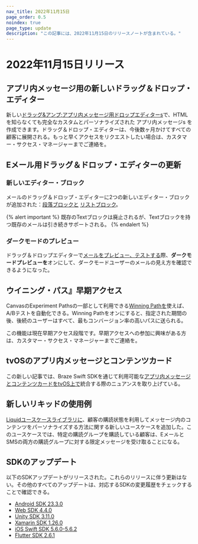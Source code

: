 ```yaml
---
nav_title: 2022年11月15日
page_order: 0.5
noindex: true
page_type: update
description: "この記事には、2022年11月15日のリリースノートが含まれている。"
---
```


# 2022年11月15日リリース

## アプリ内メッセージ用の新しいドラッグ＆ドロップ・エディター

新しい[ドラッグ&アンプ;アプリ内メッセージ用ドロップエディターs]({{site.baseurl}}/user_guide/message_building_by_channel/in-app_messages/drag_and_drop)で、HTMLを知らなくても完全なカスタムとパーソナライズされた アプリ内メッセージs を作成できます。ドラッグ＆ドロップ・エディターは、今後数ヶ月かけてすべての顧客に展開される。もっと早くアクセスをリクエストしたい場合は、カスタマー・サクセス・マネージャーまでご連絡を。

## Eメール用ドラッグ＆ドロップ・エディターの更新

### 新しいエディター・ブロック

メールのドラッグ＆ドロップ・エディターに2つの新しいエディター・ブロックが追加された：[段落ブロックと]({{site.baseurl}}/user_guide/message_building_by_channel/email/drag_and_drop/dnd_editor_blocks/#paragraph) [リストブロック]({{site.baseurl}}/user_guide/message_building_by_channel/email/drag_and_drop/dnd_editor_blocks/#list)。

{% alert important %}
既存のTextブロックは廃止されるが、Textブロックを持つ既存のメールは引き続きサポートされる。
{% endalert %}

### ダークモードのプレビュー

ドラッグ＆ドロップエディターで[メールをプレビュー、テストする]({{site.baseurl}}/user_guide/message_building_by_channel/email/html_editor/creating_an_email_campaign/#step-3b-preview-and-test-your-message)際、**ダークモードプレビューを**オンにして、ダークモードユーザーのメールの見え方を確認できるようになった。

## ウイニング・パス』早期アクセス

CanvasのExperiment Pathsの一部として利用できる[Winning Pathを]({{site.baseurl}}/user_guide/engagement_tools/canvas/canvas_components/experiment_step/#step-2-turn-on-winning-path-optional)使えば、A/Bテストを自動化できる。Winning Pathをオンにすると、指定された期間の後、後続のユーザーはすべて、最もコンバージョン率の高いパスに送られる。

この機能は現在早期アクセス段階です。早期アクセスへの参加に興味がある方は、カスタマー・サクセス・マネージャーまでご連絡を。

## tvOSのアプリ内メッセージとコンテンツカード

この新しい記事では、Braze Swift SDKを通じて利用可能な[アプリ内メッセージとコンテンツカードをtvOS上で]({{site.baseurl}}/developer_guide/platform_integration_guides/tvos/in-app_messaging)統合する際のニュアンスを取り上げている。

## 新しいリキッドの使用例

[Liquidユースケースライブラリに]({{site.baseurl}}/user_guide/personalization_and_dynamic_content/liquid/liquid_use_cases#misc-personalize-content)、顧客の購読状態を利用してメッセージ内のコンテンツをパーソナライズする方法に関する新しいユースケースを追加した。このユースケースでは、特定の購読グループを購読している顧客は、EメールとSMSの両方の購読グループに対する限定メッセージを受け取ることになる。

## SDKのアップデート

以下のSDKアップデートがリリースされた。これらのリリースに伴う更新はない。その他のすべてのアップデートは、対応するSDKの変更履歴をチェックすることで確認できる。

- [Android SDK 23.3.0](https://github.com/braze-inc/braze-android-sdk/blob/master/CHANGELOG.md#2330)
- [Web SDK 4.4.0](https://github.com/braze-inc/braze-web-sdk/blob/master/CHANGELOG.md#440)
- [Unity SDK 3.11.0](https://github.com/Appboy/appboy-unity-sdk/blob/master/CHANGELOG.md#3110)
- [Xamarin SDK 1.26.0](https://github.com/braze-inc/braze-xamarin-sdk/blob/master/CHANGELOG.md#1260)
- [iOS Swift SDK 5.6.0-5.6.2](https://github.com/braze-inc/braze-swift-sdk/blob/main/CHANGELOG.md#562)
- [Flutter SDK 2.6.1](https://pub.dev/packages/braze_plugin/changelog#261)
